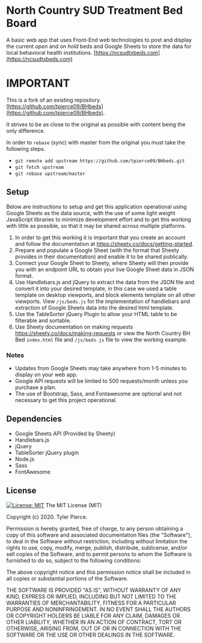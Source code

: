 # North Country SUD Treatment Bed Board
A basic web app that uses Front-End web technologies to post and display the current *open* and *on hold* beds and Google Sheets to store the data for local behavioral health institutions. [https://ncsudtxbeds.com](https://ncsudtxbeds.com)

# IMPORTANT
This is a fork of an existing repository.  [https://github.com/tpierce09/BHbeds](https://github.com/tpierce09/BHbeds).

It strives to be as close to the original as possible with content being the only difference.

In order to `rebase` (sync) with master from the original you must take the following steps.

- `git remote add upstream https://github.com/tpierce09/BHbeds.git`
- `git fetch upstream`
- `git rebase upstream/master`

## Setup
Below are instructions to setup and get this application operational using Google Sheets as the data source, with the use of some light weight JavaScript libraries to minimize development effort and to get this working with little as possible, so that it may be shared across multiple platforms.
1. In order to get this working it is important that you create an account and follow the documentation at https://sheety.co/docs/getting-started.
1. Prepare and populate a Google Sheet (with the format that Sheety provides in their documentation) and enable it to be shared publically.
1. Connect your Google Sheet to Sheety, where Sheety will then provide you with an endpoint URL to obtain your live Google Sheet data in JSON format.
1. Use Handlebars.js and jQuery to extract the data from the JSON file and convert it into your desired template, in this case we used a table template on desktop viewports, and block elements template on all other viewports. View `/js/beds.js` for the implementation of handlebars and extraction of Google Sheets data into the  desired html template.
1. Use the TableSorter jQuery Plugin to allow your HTML table to be filterable and sortable.
1. Use Sheety documentation on making requests https://sheety.co/docs/making-requests or view the North Country BH Bed `index.html` file and `/js/beds.js` file to view the working example.

### Notes
* Updates from Google Sheets may take anywhere from 1-5 minutes to display on your web app.
* Google API requests will be limited to 500 requests/month unless you purchase a plan.
* The use of Bootstrap, Sass, and Fontawesome are optional and not necessary to get this project operational.

## Dependencies
* Google Sheets API (Provided by Sheety)
* Handlebars.js
* jQuery
* TableSorter jQuery plugin
* Node.js
* Sass
* FontAwesome

## License
[![License: MIT](https://img.shields.io/badge/License-MIT-yellow.svg)](https://opensource.org/licenses/MIT)
The MIT License (MIT)

Copyright (c) 2020. Tyler Pierce.

Permission is hereby granted, free of charge, to any person obtaining a copy of this software and associated documentation files (the "Software"), to deal in the Software without restriction, including without limitation the rights to use, copy, modify, merge, publish, distribute, sublicense, and/or sell copies of the Software, and to permit persons to whom the Software is furnished to do so, subject to the following conditions:

The above copyright notice and this permission notice shall be included in all copies or substantial portions of the Software.

THE SOFTWARE IS PROVIDED "AS IS", WITHOUT WARRANTY OF ANY KIND, EXPRESS OR IMPLIED, INCLUDING BUT NOT LIMITED TO THE WARRANTIES OF MERCHANTABILITY, FITNESS FOR A PARTICULAR PURPOSE AND NONINFRINGEMENT. IN NO EVENT SHALL THE AUTHORS OR COPYRIGHT HOLDERS BE LIABLE FOR ANY CLAIM, DAMAGES OR OTHER LIABILITY, WHETHER IN AN ACTION OF CONTRACT, TORT OR OTHERWISE, ARISING FROM, OUT OF OR IN CONNECTION WITH THE SOFTWARE OR THE USE OR OTHER DEALINGS IN THE SOFTWARE.
